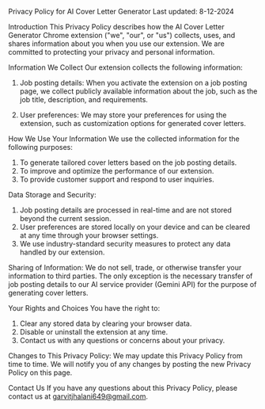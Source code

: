 Privacy Policy for AI Cover Letter Generator
Last updated: 8-12-2024

Introduction
This Privacy Policy describes how the AI Cover Letter Generator Chrome extension ("we", "our", or "us") collects, uses, and shares information about you when you use our extension. We are committed to protecting your privacy and personal information.

Information We Collect
Our extension collects the following information:

1. Job posting details: When you activate the extension on a job posting page, we collect publicly available information about the job, such as the job title, description, and requirements.

2. User preferences: We may store your preferences for using the extension, such as customization options for generated cover letters.

How We Use Your Information
We use the collected information for the following purposes:

1. To generate tailored cover letters based on the job posting details.
2. To improve and optimize the performance of our extension.
3. To provide customer support and respond to user inquiries.

Data Storage and Security:

1. Job posting details are processed in real-time and are not stored beyond the current session.
2. User preferences are stored locally on your device and can be cleared at any time through your browser settings.
3. We use industry-standard security measures to protect any data handled by our extension.

Sharing of Information:
We do not sell, trade, or otherwise transfer your information to third parties. The only exception is the necessary transfer of job posting details to our AI service provider (Gemini API) for the purpose of generating cover letters.

Your Rights and Choices
You have the right to:

1. Clear any stored data by clearing your browser data.
2. Disable or uninstall the extension at any time.
3. Contact us with any questions or concerns about your privacy.

Changes to This Privacy Policy:
We may update this Privacy Policy from time to time. We will notify you of any changes by posting the new Privacy Policy on this page.

Contact Us
If you have any questions about this Privacy Policy, please contact us at garvitjhalani649@gmail.com.
